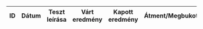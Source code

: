 | ID | Dátum | Teszt leírása | Várt eredmény | Kapott eredmény | Átment/Megbukott | Tesztelő |
|----|-------|---------------|---------------|-----------------|------------------|----------|